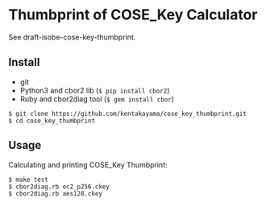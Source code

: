 # Thumbprint of COSE_Key Calculator
See draft-isobe-cose-key-thumbprint.

## Install
- git
- Python3 and cbor2 lib (`$ pip install cbor2`)
- Ruby and cbor2diag tool (`$ gem install cbor`)

```
$ git clone https://github.com/kentakayama/cose_key_thumbprint.git
$ cd cose_key_thumbprint
```

## Usage
Calculating and printing COSE_Key Thumbprint:
```
$ make test
$ cbor2diag.rb ec2_p256.ckey
$ cbor2diag.rb aes128.ckey
```

